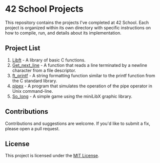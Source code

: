 # 42 School Projects

This repository contains the projects I've completed at 42 School. Each project is organized within its own directory with specific instructions on how to compile, run, and details about its implementation.

## Project List

1. [Libft](./libft/README.md) - A library of basic C functions.
2. [Get_next_line](./getnextline/README.md) - A function that reads a line terminated by a newline character from a file descriptor.
3. [ft_printf](./ft_printf/README.md) - A string formatting function similar to the printf function from the C standard library.
4. [pipex](./Pipex/README.md) - A program that simulates the operation of the pipe operator in Unix command-line.
5. [So_long](./So_long/README.md) - A simple game using the miniLibX graphic library.

## Contributions

Contributions and suggestions are welcome. If you'd like to submit a fix, please open a pull request.

## License

This project is licensed under the [MIT License](LICENSE).
